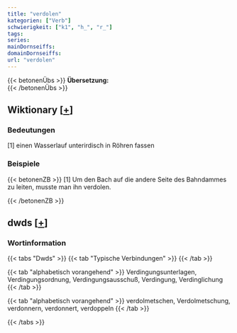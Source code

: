 ```yaml
---
title: "verdolen"
kategorien: ["Verb"]
schwierigkeit: ["k1", "h_", "r_"]
tags:
series:
mainDornseiffs:
domainDornseiffs:
url: "verdolen"
---
```


{{< betonenÜbs >}}
**Übersetzung:**  
{{< /betonenÜbs >}}

## Wiktionary [[+](https://de.wiktionary.org/wiki/verdolen)]

### Bedeutungen
[1] einen Wasserlauf unterirdisch in Röhren fassen  

### Beispiele
{{< betonenZB >}}
[1] Um den Bach auf die andere Seite des Bahndammes zu leiten, musste man ihn verdolen.  

{{< /betonenZB >}}


## dwds [[+](https://www.dwds.de/wb/verdolen)]

### Wortinformation
{{< tabs "Dwds" >}}
{{< tab "Typische Verbindungen" >}}
{{< /tab >}}

{{< tab "alphabetisch vorangehend" >}}
Verdingungsunterlagen, Verdingungsordnung, Verdingungsausschuß, Verdingung, Verdinglichung
{{< /tab >}}

{{< tab "alphabetisch vorangehend" >}}
verdolmetschen, Verdolmetschung, verdonnern, verdonnert, verdoppeln
{{< /tab >}}

{{< /tabs >}}

